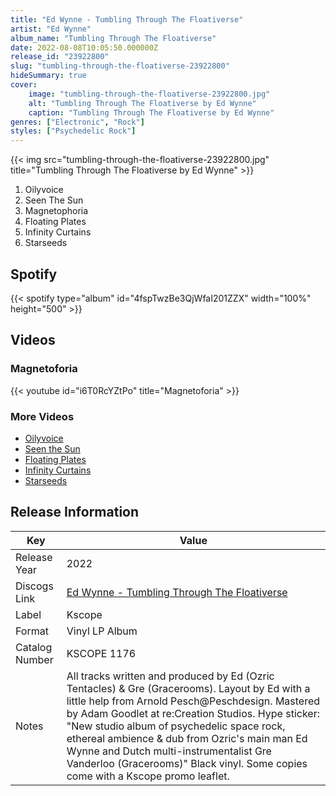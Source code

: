 ```yaml
---
title: "Ed Wynne - Tumbling Through The Floativerse"
artist: "Ed Wynne"
album_name: "Tumbling Through The Floativerse"
date: 2022-08-08T10:05:50.000000Z
release_id: "23922800"
slug: "tumbling-through-the-floativerse-23922800"
hideSummary: true
cover:
    image: "tumbling-through-the-floativerse-23922800.jpg"
    alt: "Tumbling Through The Floativerse by Ed Wynne"
    caption: "Tumbling Through The Floativerse by Ed Wynne"
genres: ["Electronic", "Rock"]
styles: ["Psychedelic Rock"]
---
```


{{< img src="tumbling-through-the-floativerse-23922800.jpg" title="Tumbling Through The Floativerse by Ed Wynne" >}}

<!-- section break -->

1. Oilyvoice
2. Seen The Sun
3. Magnetophoria
4. Floating Plates
5. Infinity Curtains
6. Starseeds

<!-- section break -->


## Spotify
{{< spotify type="album" id="4fspTwzBe3QjWfaI201ZZX" width="100%" height="500" >}}



## Videos
### Magnetoforia
{{< youtube id="i6T0RcYZtPo" title="Magnetoforia" >}}<br>

### More Videos

- [Oilyvoice](https://www.youtube.com/watch?v=_jyi8X3NxrY)
- [Seen the Sun](https://www.youtube.com/watch?v=3mCX3G_7Z3Q)
- [Floating Plates](https://www.youtube.com/watch?v=HDszAKfSASo)
- [Infinity Curtains](https://www.youtube.com/watch?v=8hm4FG_UmEI)
- [Starseeds](https://www.youtube.com/watch?v=4A560y7IJ3s)


## Release Information
|  Key           | Value                                                |
| ---------------| ---------------------------------------------------- |
| Release Year   | 2022                                   |
| Discogs Link   | [Ed Wynne - Tumbling Through The Floativerse](https://www.discogs.com/release/23922800-Ed-Wynne-And-Gre-Vanderloo-Tumbling-Through-The-Floativerse) |
| Label          | Kscope |
| Format         | Vinyl LP Album |
| Catalog Number | KSCOPE 1176 |
| Notes | All tracks written and produced by Ed (Ozric Tentacles) & Gre (Gracerooms). Layout by Ed with a little help from Arnold Pesch@Peschdesign. Mastered by Adam Goodlet at re:Creation Studios.  Hype sticker: "New studio album of psychedelic space rock, ethereal ambience & dub from Ozric's main man Ed Wynne and Dutch multi-instrumentalist Gre Vanderloo (Gracerooms)"  Black vinyl. Some copies come with a Kscope promo leaflet. |
